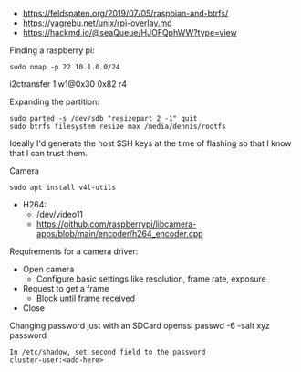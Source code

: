 
- https://feldspaten.org/2019/07/05/raspbian-and-btrfs/
- https://yagrebu.net/unix/rpi-overlay.md
- https://hackmd.io/@seaQueue/HJOFQphWW?type=view


Finding a raspberry pi:

```
sudo nmap -p 22 10.1.0.0/24
```

i2ctransfer 1 w1@0x30 0x82 r4


Expanding the partition:


```
sudo parted -s /dev/sdb "resizepart 2 -1" quit
sudo btrfs filesystem resize max /media/dennis/rootfs
```


Ideally I'd generate the host SSH keys at the time of flashing so that I know that I can trust them.


Camera

```
sudo apt install v4l-utils
```

- H264:
    - /dev/video11
    - https://github.com/raspberrypi/libcamera-apps/blob/main/encoder/h264_encoder.cpp



Requirements for a camera driver:
- Open camera
    - Configure basic settings like resolution, frame rate, exposure
- Request to get a frame
    - Block until frame received
- Close



Changing password just with an SDCard
    openssl passwd -6 -salt xyz password

    In /etc/shadow, set second field to the password
    cluster-user:<add-here>
